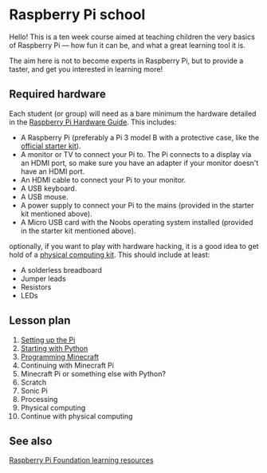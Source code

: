 # Raspberry Pi school

Hello! This is a ten week course aimed at teaching children the very basics of Raspberry Pi — how fun it can be, and what a great learning tool it is.

The aim here is not to become experts in Raspberry Pi, but to provide a taster, and get you interested in learning more!

## Required hardware

Each student (or group) will need as a bare minimum the hardware detailed in the [Raspberry Pi Hardware Guide](https://www.raspberrypi.org/learning/hardware-guide/). This includes:

* A Raspberry Pi (preferably a Pi 3 model B with a protective case, like the [official starter kit](https://www.amazon.co.uk/Raspberry-Pi-Official-Desktop-Starter/dp/B01CI5879A/)).
* A monitor or TV to connect your Pi to. The Pi connects to a display via an HDMI port, so make sure you have an adapter if your monitor doesn't have an HDMI port.
* An HDMI cable to connect your Pi to your monitor.
* A USB keyboard.
* A USB mouse.
* A power supply to connect your Pi to the mains (provided in the starter kit mentioned above).
* A Micro USB card with the Noobs operating system installed (provided in the starter kit mentioned above).

optionally, if you want to play with hardware hacking, it is a good idea to get hold of a [physical computing kit](https://projects.raspberrypi.org/en/projects/physical-computing). This should include at least:

* A solderless breadboard
* Jumper leads
* Resistors
* LEDs

## Lesson plan

1. [Setting up the Pi](setup.md)
2. [Starting with Python](python.md)
3. [Programming Minecraft](minecraft.md)
4. Continuing with Minecraft Pi
5. Minecraft Pi or something else with Python?
6. Scratch
7. Sonic Pi
8. Processing
9. Physical computing
10. Continue with physical computing

## See also

[Raspberry Pi Foundation learning resources](https://www.raspberrypi.org/resources/learn/)
